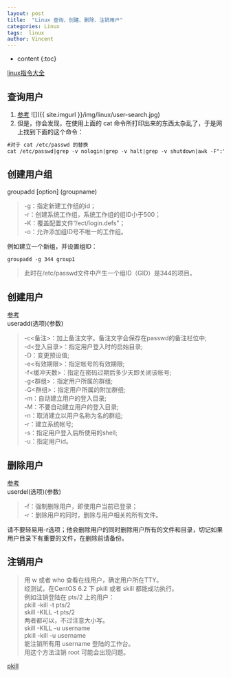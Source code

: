 ```yaml
---
layout: post
title:  "Linux 查询、创建、删除、注销用户"
categories: Linux
tags:  linux
author: Vincent
---
```


* content
{:toc}

[linux指令大全](http://man.linuxde.net/)

## 查询用户
1. [参考](https://www.cnblogs.com/xiohao/p/5877256.html)
![]({{ site.imgurl }}/img/linux/user-search.jpg)
2. 但是，你会发现，在使用上面的 cat 命令所打印出来的东西太杂乱了，于是网上找到下面的这个命令：
```md
#对于 cat /etc/passwd 的替换
cat /etc/passwd|grep -v nologin|grep -v halt|grep -v shutdown|awk -F":" '{ print $1"|"$3"|"$4 }'|more
```

## 创建用户组
groupadd [option] (groupname)
>-g：指定新建工作组的id；  
-r：创建系统工作组，系统工作组的组ID小于500；  
-K：覆盖配置文件“/ect/login.defs”；  
-o：允许添加组ID号不唯一的工作组。
  
例如建立一个新组，并设置组ID：
```md
groupadd -g 344 group1
```
>此时在/etc/passwd文件中产生一个组ID（GID）是344的项目。


## 创建用户

[参考](http://man.linuxde.net/useradd)  
useradd(选项)(参数)
>-c<备注>：加上备注文字。备注文字会保存在passwd的备注栏位中;  
>-d<登入目录>：指定用户登入时的启始目录;  
>-D：变更预设值;  
>-e<有效期限>：指定帐号的有效期限;  
>-f<缓冲天数>：指定在密码过期后多少天即关闭该帐号;  
>-g<群组>：指定用户所属的群组;  
>-G<群组>：指定用户所属的附加群组;  
>-m：自动建立用户的登入目录;  
>-M：不要自动建立用户的登入目录;  
>-n：取消建立以用户名称为名的群组;  
>-r：建立系统帐号;  
>-s<shell>：指定用户登入后所使用的shell;  
>-u<uid>：指定用户id。  


## 删除用户
  
[参考](http://man.linuxde.net/userdel)  
userdel(选项)(参数)
>-f：强制删除用户，即使用户当前已登录；  
-r：删除用户的同时，删除与用户相关的所有文件。

请不要轻易用-r选项；他会删除用户的同时删除用户所有的文件和目录，切记如果用户目录下有重要的文件，在删除前请备份。


## 注销用户


>用 w 或者 who 查看在线用户，确定用户所在TTY。  
经测试，在CentOS 6.2 下 pkill 或者 skill 都能成功执行。  
例如注销登陆在 pts/2 上的用户：  
pkill -kill -t pts/2  
skill -KILL -t pts/2  
两者都可以，不过注意大小写。  
skill -KILL -u username  
pkill -kill -u username  
能注销所有用 username 登陆的工作台。  
用这个方法注销 root 可能会出现问题。  

[pkill](http://man.linuxde.net/pkill)